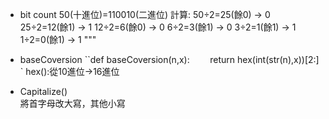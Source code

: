 * bit count                                                                                                                                       50(十進位)=110010(二進位)                                                                                                                   計算:                                                                                                                                       50÷2=25(餘0) → 0
      25÷2=12(餘1) → 1
      12÷2=6(餘0)  → 0
      6÷2=3(餘1)   → 0
      3÷2=1(餘1)   → 1
      1÷2=0(餘1)   → 1 """

* baseCoversion
  ``def baseCoversion(n,x):  `   
      `return hex(int(str(n),x))[2:] ` hex():從10進位→16進位
 
* Capitalize()               
將首字母改大寫，其他小寫
  
  
    
